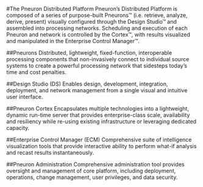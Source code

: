 #The Pneuron Distributed Platform
Pneuron’s Distributed Platform is composed of a series of purpose-built Pneurons™ (i.e. retrieve, analyze, derive, present) visually configured through the Design Studio™ and assembled into processing networks. Scheduling and execution of each Pneuron and network is controlled by the Cortex™, with results visualized and manipulated in the Enterprise Control Manager™.

##Pneurons
Distributed, lightweight, fixed-function, interoperable processing components that non-invasively connect to individual source systems to create a powerful processing network that sidesteps today’s time and cost penalties.

##Design Studio (DS)
Enables design, development, integration, deployment,
and network management from a single visual and intuitive user interface.

##Pneuron Cortex
Encapsulates multiple technologies into a lightweight, dynamic run-time server that provides enterprise-class
scale, availability and resiliency while re-using existing infrastructure or leveraging dedicated capacity.

##Enterprise Control Manager (ECM)
Comprehensive suite of intelligence visualization
tools that provide interactive ability to perform
what-if analysis and recast results instantaneously.

##Pneuron Administration
Comprehensive administration tool provides oversight and management of core platform, including deployment, operations, change management, user privileges, and data security.
